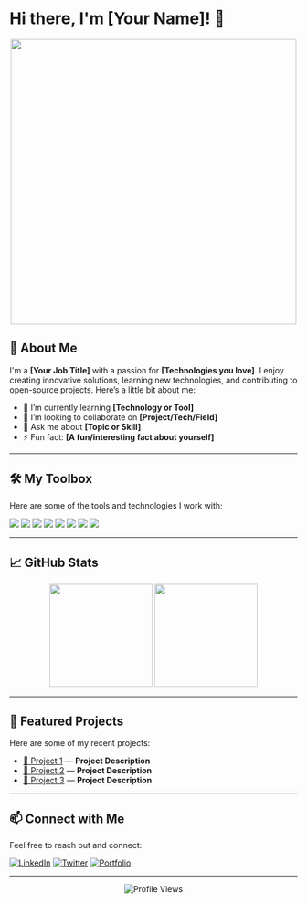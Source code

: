 # Hi there, I'm [Your Name]! 👋

<p align="center">
  <img src="https://media.giphy.com/media/iIqmM5tTjmpOB9mpbn/giphy.gif" width="500"/>
</p>

## 🚀 About Me

I'm a **[Your Job Title]** with a passion for **[Technologies you love]**. I enjoy creating innovative solutions, learning new technologies, and contributing to open-source projects. Here’s a little bit about me:

- 🌱 I’m currently learning **[Technology or Tool]**
- 👯 I’m looking to collaborate on **[Project/Tech/Field]**
- 💬 Ask me about **[Topic or Skill]**
- ⚡ Fun fact: **[A fun/interesting fact about yourself]**

---

## 🛠️ My Toolbox

Here are some of the tools and technologies I work with:

<p align="left">
  <img src="https://img.shields.io/badge/-JavaScript-F7DF1E?logo=javascript&logoColor=black&style=flat-square" />
  <img src="https://img.shields.io/badge/-Python-3776AB?logo=python&logoColor=white&style=flat-square" />
  <img src="https://img.shields.io/badge/-React-61DAFB?logo=react&logoColor=black&style=flat-square" />
  <img src="https://img.shields.io/badge/-Node.js-339933?logo=nodedotjs&logoColor=white&style=flat-square" />
  <img src="https://img.shields.io/badge/-Docker-2496ED?logo=docker&logoColor=white&style=flat-square" />
  <img src="https://img.shields.io/badge/-Git-F05032?logo=git&logoColor=white&style=flat-square" />
  <img src="https://img.shields.io/badge/-VS%20Code-007ACC?logo=visualstudiocode&logoColor=white&style=flat-square" />
  <img src="https://img.shields.io/badge/-AWS-232F3E?logo=amazon-aws&logoColor=white&style=flat-square" />
</p>

---

## 📈 GitHub Stats

<p align="center">
  <img height="180em" src="https://github-readme-stats.vercel.app/api?username=[Your GitHub Username]&show_icons=true&theme=radical" />
  <img height="180em" src="https://github-readme-stats.vercel.app/api/top-langs/?username=[Your GitHub Username]&layout=compact&theme=radical" />
</p>

---

## 🌟 Featured Projects

Here are some of my recent projects:

- [🔗 Project 1](https://github.com/yourusername/project1) — **Project Description**
- [🔗 Project 2](https://github.com/yourusername/project2) — **Project Description**
- [🔗 Project 3](https://github.com/yourusername/project3) — **Project Description**

---

## 📫 Connect with Me

Feel free to reach out and connect:

[![LinkedIn](https://img.shields.io/badge/-LinkedIn-0A66C2?logo=linkedin&logoColor=white&style=flat-square)](https://linkedin.com/in/yourprofile)
[![Twitter](https://img.shields.io/badge/-Twitter-1DA1F2?logo=twitter&logoColor=white&style=flat-square)](https://twitter.com/yourhandle)
[![Portfolio](https://img.shields.io/badge/-Portfolio-000000?logo=firefox&logoColor=white&style=flat-square)](https://yourwebsite.com)

---

<p align="center">
  <img src="https://komarev.com/ghpvc/?username=[Your GitHub Username]&color=blue&style=flat-square" alt="Profile Views" />
</p>
